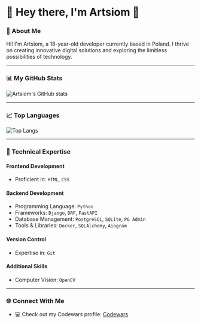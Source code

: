 # 🌟 Hey there, I'm Artsiom 👋

### 🚀 About Me
Hi! I'm Artsiom, a 18-year-old developer currently based in Poland. I thrive on creating innovative digital solutions and exploring the limitless possibilities of technology.

---

### 📊 My GitHub Stats
![Artsiom's GitHub stats](https://github-readme-stats.vercel.app/api?username=mirai-prog&show_icons=true&theme=radical)

---

### 📈 Top Languages
![Top Langs](https://github-readme-stats.vercel.app/api/top-langs/?username=mirai-prog&layout=compact&theme=radical)

---

### 🧰 Technical Expertise

#### **Frontend Development**
- Proficient in: `HTML`, `CSS`

#### **Backend Development**
- Programming Language: `Python`
- Frameworks: `Django`, `DRF`, `FastAPI`
- Database Management: `PostgreSQL`, `SQLite`, `PG Admin`
- Tools & Libraries: `Docker`, `SQLAlchemy`, `Aiogram`

#### **Version Control**
- Expertise in: `Git`

#### **Additional Skills**
- Computer Vision: `OpenCV`

---

### 🌐 Connect With Me
- 💻 Check out my Codewars profile: [Codewars](https://www.codewars.com/users/pankkkkou)

